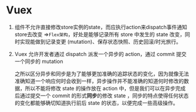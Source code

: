 # Vuex

1. 组件不允许直接修改store实例的state，而应执行action来dispatch事件通知store去改变 =>`Flex架构`，好处是能够记录所有 store 中发生的 state 改变，同时实现能做到记录变更 (mutation)、保存状态快照、历史回滚/时光旅行。

2. Vuex 允许开发者通过 dispatch 派发一个异步的 action，通过 commit 提交一个同步的 mutation

   之所以区分异步和同步是为了能够更加准确的追踪状态的变化，因为就像无法准确知道一个响应何时会收到一样，异步操作并不能准确的知道何时修改的数据，所以不能将修改 state 的操作放在 action 中，但是我们可以在异步完成后通过提交一个 commit 的形式**同步**的修改 state ，同步的特点使得任何状态的变化都能够确切知道执行前后 state 的状态，以便完成一些高级操作。

